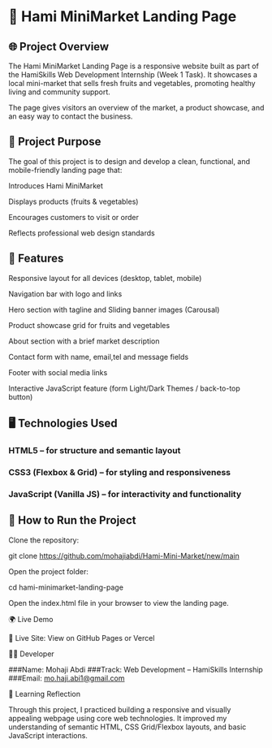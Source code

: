 # 🛒 Hami MiniMarket Landing Page
## 🌐 Project Overview

The Hami MiniMarket Landing Page is a responsive website built as part of the HamiSkills Web Development Internship (Week 1 Task).
It showcases a local mini-market that sells fresh fruits and vegetables, promoting healthy living and community support.

The page gives visitors an overview of the market, a product showcase, and an easy way to contact the business.


## 🎯 Project Purpose

The goal of this project is to design and develop a clean, functional, and mobile-friendly landing page that:

Introduces Hami MiniMarket

Displays products (fruits & vegetables)

Encourages customers to visit or order

Reflects professional web design standards

## 🧱 Features

Responsive layout for all devices (desktop, tablet, mobile)

Navigation bar with logo and links

Hero section with tagline and Sliding banner images (Carousal)

Product showcase grid for fruits and vegetables

About section with a brief market description

Contact form with name, email,tel and message fields

Footer with social media links

Interactive JavaScript feature (form Light/Dark Themes / back-to-top button)

## 🖥️ Technologies Used

### HTML5 – for structure and semantic layout

### CSS3 (Flexbox & Grid) – for styling and responsiveness

### JavaScript (Vanilla JS) – for interactivity and functionality

## 🚀 How to Run the Project

Clone the repository:

git clone https://github.com/mohajiabdi/Hami-Mini-Market/new/main


Open the project folder:

cd hami-minimarket-landing-page


Open the index.html file in your browser to view the landing page.

🌍 Live Demo

🔗 Live Site: View on GitHub Pages or Vercel

🧑‍💻 Developer

###Name: Mohaji Abdi
###Track: Web Development – HamiSkills Internship
###Email: mo.haji.abi1@gmail.com







💬 Learning Reflection

Through this project, I practiced building a responsive and visually appealing webpage using core web technologies.
It improved my understanding of semantic HTML, CSS Grid/Flexbox layouts, and basic JavaScript interactions.

